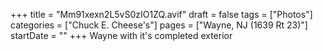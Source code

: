 +++
title = "Mm91xexn2L5vS0zIO1ZQ.avif"
draft = false
tags = ["Photos"]
categories = ["Chuck E. Cheese's"]
pages = ["Wayne, NJ (1639 Rt 23)"]
startDate = ""
+++
Wayne with it's completed exterior
